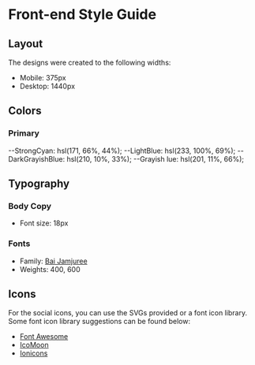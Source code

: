# Front-end Style Guide

## Layout

The designs were created to the following widths:

- Mobile: 375px
- Desktop: 1440px

## Colors

### Primary

--StrongCyan: hsl(171, 66%, 44%);
--LightBlue: hsl(233, 100%, 69%);
--DarkGrayishBlue: hsl(210, 10%, 33%);
--Grayish lue: hsl(201, 11%, 66%);

## Typography

### Body Copy

- Font size: 18px

### Fonts

- Family: [Bai Jamjuree](https://fonts.google.com/specimen/Bai+Jamjuree)
- Weights: 400, 600

## Icons

For the social icons, you can use the SVGs provided or a font icon library. Some font icon library suggestions can be found below:

- [Font Awesome](https://fontawesome.com)
- [IcoMoon](https://icomoon.io)
- [Ionicons](https://ionicons.com)